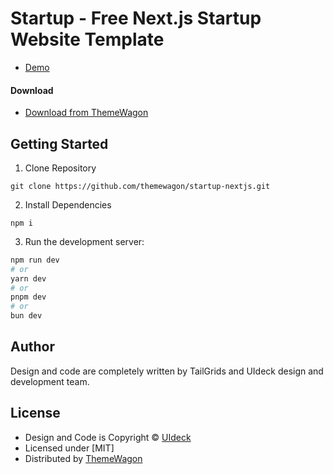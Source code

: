 # Startup - Free Next.js Startup Website Template

 - [Demo](https://themewagon.github.io/startup-nextjs/)

#### Download
 - [Download from ThemeWagon](https://themewagon.com/themes/startup-nextjs/)
 

## Getting Started

1. Clone Repository

```
git clone https://github.com/themewagon/startup-nextjs.git
```

2. Install Dependencies

```
npm i
```

3. Run the development server:

```bash
npm run dev
# or
yarn dev
# or
pnpm dev
# or
bun dev
```

## Author

Design and code are completely written by TailGrids and UIdeck design and development team.  


## License

 - Design and Code is Copyright &copy; [UIdeck](https://uideck.com/)
 - Licensed under [MIT]
 - Distributed by [ThemeWagon](https://themewagon.com)


